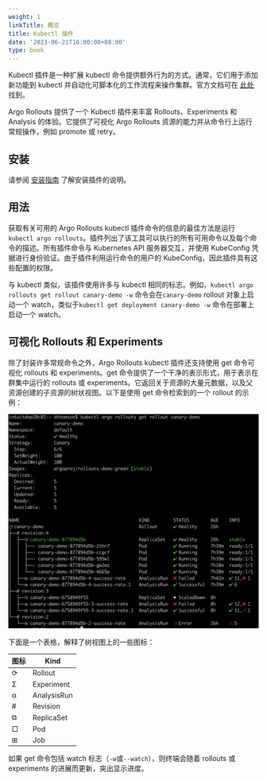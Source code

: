 ```yaml
---
weight: 1
linkTitle: 概览
title: Kubectl 插件
date: '2023-06-21T16:00:00+08:00'
type: book
---
```


Kubectl 插件是一种扩展 kubectl 命令提供额外行为的方式。通常，它们用于添加新功能到 kubectl 并自动化可脚本化的工作流程来操作集群。官方文档可在 [此处](https://kubernetes.io/docs/tasks/extend-kubectl/kubectl-plugins/) 找到。

Argo Rollouts 提供了一个 Kubectl 插件来丰富 Rollouts、Experiments 和 Analysis 的体验。它提供了可视化 Argo Rollouts 资源的能力并从命令行上运行常规操作，例如 promote 或 retry。

## 安装

请参阅 [安装指南](../../installation/) 了解安装插件的说明。

## 用法

获取有关可用的 Argo Rollouts kubectl 插件命令的信息的最佳方法是运行 `kubectl argo rollouts`。插件列出了该工具可以执行的所有可用命令以及每个命令的描述。所有插件命令与 Kubernetes API 服务器交互，并使用 KubeConfig 凭据进行身份验证。由于插件利用运行命令的用户的 KubeConfig，因此插件具有这些配置的权限。

与 kubectl 类似，该插件使用许多与 kubectl 相同的标志。例如，`kubectl argo rollouts get rollout canary-demo -w` 命令会在`canary-demo` rollout 对象上启动一个 watch，类似于`kubectl get deployment canary-demo -w` 命令在部署上启动一个 watch。

## 可视化 Rollouts 和 Experiments

除了封装许多常规命令之外，Argo Rollouts kubectl 插件还支持使用 get 命令可视化 rollouts 和 experiments。get 命令提供了一个干净的表示形式，用于表示在群集中运行的 rollouts 或 experiments。它返回关于资源的大量元数据，以及父资源创建的子资源的树状视图。以下是使用 get 命令检索到的一个 rollout 的示例：

![kubectl argo rollouts 命令行示例](images/kubectl-get-rollout.png)

下面是一个表格，解释了树视图上的一些图标：

| 图标 | Kind        |
| ---- | ----------- |
| ⟳    | Rollout     |
| Σ    | Experiment  |
| α    | AnalysisRun |
| #    | Revision    |
| ⧉    | ReplicaSet  |
| □    | Pod         |
| ⊞    | Job         |

如果 get 命令包括 watch 标志（`-w`或`--watch`），则终端会随着 rollouts 或 experiments 的进展而更新，突出显示进度。